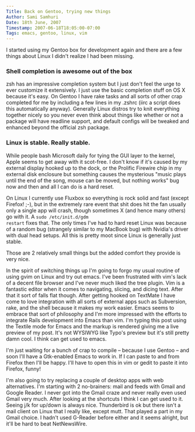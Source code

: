 ```yaml
---
Title: Back on Gentoo, trying new things
Author: Sami Samhuri
Date: 18th June, 2007
Timestamp: 2007-06-18T18:05:00-07:00
Tags: emacs, gentoo, linux, vim
---
```


I started using my Gentoo box for development again and there are a few things about Linux I didn't realize I had been missing.

### Shell completion is awesome out of the box ###

zsh has an impressive completion system but I just don't feel the urge to ever customize it extensively.  I just use the basic completion stuff on OS X because it's easy.  On Gentoo I have rake tasks and all sorts of other crap completed for me by including a few lines in my .zshrc (iirc a script does this automatically anyway).  Generally Linux distros try to knit everything together nicely so you never even think about things like whether or not a package will have readline support, and default configs will be tweaked and enhanced beyond the official zsh package.

### Linux is stable. Really stable. ###

While people bash Microsoft daily for tying the GUI layer to the kernel, Apple seems to get away with it scot-free.  I don't know if it's caused by my external display hooked up to the dock, or the Prolific Firewire chip in my external disk enclosure but something causes the mysterious "music plays until the end of the song, mouse can be moved, but nothing works" bug now and then and all I can do is a hard reset.

On Linux I currently use Fluxbox so everything is rock solid and fast (except Firefox! ;-), but in the extremely rare event that shit does hit the fan usually only a single app will crash, though sometimes X (and hence many others) go with it.  A <code>sudo /etc/init.d/gdm restart</code> fixes that.  The only times I've had to hard reset Linux was because of a random bug (strangely similar to my MacBook bug) with Nvidia's driver with dual head setups.  All this is pretty moot since Linux is generally just stable.

Those are 2 relatively small things but the added comfort they provide is very nice.

In the spirit of switching things up I'm going to forgo my usual routine of using gvim on Linux and try out emacs.  I've been frustrated with vim's lack of a decent file browser and I've never much liked the tree plugin.  Vim is a fantastic editor when it comes to navigating, slicing, and dicing text.  After that it sort of falls flat though.  After getting hooked on TextMate I have come to love integration with all sorts of external apps such as Subversion, rake, and the shell because it makes my work easier.  Emacs seems to embrace that sort of philosophy and I'm more impressed with the efforts to integrate Rails development into Emacs than vim.  I'm typing this post using the Textile mode for Emacs and the markup is rendered giving me a live preview of my post.  It's not WYSIWYG like Typo's preview but it's still pretty damn cool.  I think can get used to emacs.

I'm just waiting for a bunch of crap to compile – because I use Gentoo – and soon I'll have a Gtk-enabled Emacs to work in.  If I can paste to and from Firefox then I'll be happy. I'll have to open this in vim or gedit to paste it into Firefox, funny!

I'm also going to try replacing a couple of desktop apps with web alternatives. I'm starting with 2 no-brainers: mail and feeds with Gmail and Google Reader.  I never got into the Gmail craze and never really even used Gmail very much. After looking at the shortcuts I think I can get used to it.  Seeing j/k for up/down is always nice.  Thunderbird is ok but there isn't a mail client on Linux that I really like, except mutt.  That played a part in my Gmail choice.  I hadn't used G-Reader before either and it seems alright, but it'll be hard to beat NetNewsWire.

